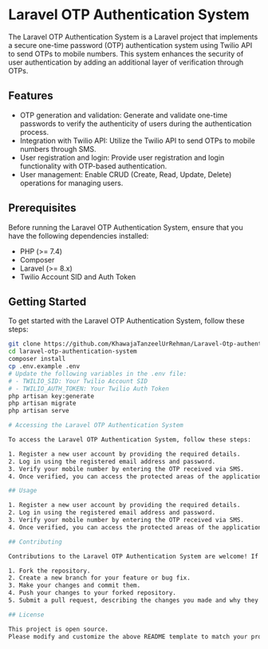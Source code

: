 # Laravel OTP Authentication System

The Laravel OTP Authentication System is a Laravel project that implements a secure one-time password (OTP) authentication system using Twilio API to send OTPs to mobile numbers. This system enhances the security of user authentication by adding an additional layer of verification through OTPs.

## Features

- OTP generation and validation: Generate and validate one-time passwords to verify the authenticity of users during the authentication process.
- Integration with Twilio API: Utilize the Twilio API to send OTPs to mobile numbers through SMS.
- User registration and login: Provide user registration and login functionality with OTP-based authentication.
- User management: Enable CRUD (Create, Read, Update, Delete) operations for managing users.

## Prerequisites

Before running the Laravel OTP Authentication System, ensure that you have the following dependencies installed:

- PHP (>= 7.4)
- Composer
- Laravel (>= 8.x)
- Twilio Account SID and Auth Token

## Getting Started

To get started with the Laravel OTP Authentication System, follow these steps:

```bash
git clone https://github.com/KhawajaTanzeelUrRehman/Laravel-Otp-authentication.git
cd laravel-otp-authentication-system
composer install
cp .env.example .env
# Update the following variables in the .env file:
# - TWILIO_SID: Your Twilio Account SID
# - TWILIO_AUTH_TOKEN: Your Twilio Auth Token
php artisan key:generate
php artisan migrate
php artisan serve

# Accessing the Laravel OTP Authentication System

To access the Laravel OTP Authentication System, follow these steps:

1. Register a new user account by providing the required details.
2. Log in using the registered email address and password.
3. Verify your mobile number by entering the OTP received via SMS.
4. Once verified, you can access the protected areas of the application.

## Usage

1. Register a new user account by providing the required details.
2. Log in using the registered email address and password.
3. Verify your mobile number by entering the OTP received via SMS.
4. Once verified, you can access the protected areas of the application.

## Contributing

Contributions to the Laravel OTP Authentication System are welcome! If you would like to contribute, please follow these steps:

1. Fork the repository.
2. Create a new branch for your feature or bug fix.
3. Make your changes and commit them.
4. Push your changes to your forked repository.
5. Submit a pull request, describing the changes you made and why they should be merged.

## License

This project is open source.
Please modify and customize the above README template to match your project's specific details and requirements.
